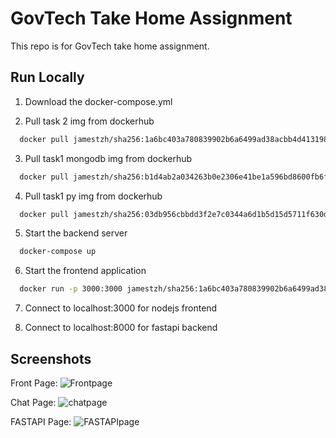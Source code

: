 
# GovTech Take Home Assignment

This repo is for GovTech take home assignment.


## Run Locally

1) Download the docker-compose.yml


2) Pull task 2 img from dockerhub
```bash
  docker pull jamestzh/sha256:1a6bc403a780839902b6a6499ad38acbb4d4131989ab90df062dea9f1b57a86c
```


3) Pull task1 mongodb img from dockerhub
```bash
  docker pull jamestzh/sha256:b1d4ab2a034263b0e2306e41be1a596bd8600fb6fadef145a9088791c8d7c4b5
```


4) Pull task1 py img from dockerhub
```bash
  docker pull jamestzh/sha256:03db956cbbdd3f2e7c0344a6d1b5d15d5711f630dccace8e7bfff7184e49ecac
```


5) Start the backend server
```bash
  docker-compose up
```


6) Start the frontend application
```bash
  docker run -p 3000:3000 jamestzh/sha256:1a6bc403a780839902b6a6499ad38acbb4d4131989ab90df062dea9f1b57a86c
```

7) Connect to localhost:3000 for nodejs frontend

8) Connect to localhost:8000 for fastapi backend



## Screenshots
Front Page:
![Frontpage]([https://via.placeholder.com/468x300?text=App+Screenshot+Here](https://github.com/JamesTzh/GovTechTakeHomeAssignment/blob/main/Images/Front%20page.png))

Chat Page:
![chatpage]([https://via.placeholder.com/468x300?text=App+Screenshot+Here](https://github.com/JamesTzh/GovTechTakeHomeAssignment/blob/main/Images/Front%20page.png))

FASTAPI Page:
![FASTAPIpage]([https://via.placeholder.com/468x300?text=App+Screenshot+Here](https://github.com/JamesTzh/GovTechTakeHomeAssignment/blob/main/Images/Front%20page.png))

